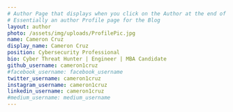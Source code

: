 ```yaml
---
# Author Page that displays when you click on the Author at the end of the article
# Essentially an author Profile page for the Blog
layout: author
photo: /assets/img/uploads/ProfilePic.jpg
name: Cameron Cruz
display_name: Cameron Cruz
position: Cybersecurity Professional
bio: Cyber Threat Hunter | Engineer | MBA Candidate
github_username: cameron1cruz
#facebook_username: facebook_username
twitter_username: cameron1cruz
instagram_username: cameron1cruz
linkedin_username: cameron1cruz
#medium_username: medium_username
---
```


